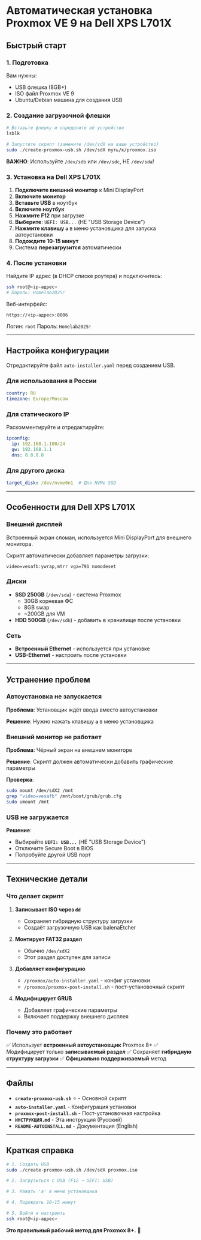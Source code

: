 # Автоматическая установка Proxmox VE 9 на Dell XPS L701X

## Быстрый старт

### 1. Подготовка

Вам нужны:
- USB флешка (8GB+)
- ISO файл Proxmox VE 9
- Ubuntu/Debian машина для создания USB

### 2. Создание загрузочной флешки

```bash
# Вставьте флешку и определите её устройство
lsblk

# Запустите скрипт (замените /dev/sdX на ваше устройство)
sudo ./create-proxmox-usb.sh /dev/sdX путь/к/proxmox.iso
```

**ВАЖНО**: Используйте `/dev/sdb` или `/dev/sdc`, НЕ `/dev/sda`!

### 3. Установка на Dell XPS L701X

1. **Подключите внешний монитор** к Mini DisplayPort
2. **Включите монитор**
3. **Вставьте USB** в ноутбук
4. **Включите ноутбук**
5. **Нажмите F12** при загрузке
6. **Выберите**: `UEFI: USB...` (НЕ "USB Storage Device")
7. **Нажмите клавишу `a`** в меню установщика для запуска автоустановки
8. **Подождите 10-15 минут**
9. Система **перезагрузится** автоматически

### 4. После установки

Найдите IP адрес (в DHCP списке роутера) и подключитесь:

```bash
ssh root@<ip-адрес>
# Пароль: Homelab2025!
```

Веб-интерфейс:
```
https://<ip-адрес>:8006
```

Логин: `root`
Пароль: `Homelab2025!`

---

## Настройка конфигурации

Отредактируйте файл `auto-installer.yaml` перед созданием USB.

### Для использования в России

```yaml
country: RU
timezone: Europe/Moscow
```

### Для статического IP

Раскомментируйте и отредактируйте:
```yaml
ipconfig:
  ip: 192.168.1.100/24
  gw: 192.168.1.1
  dns: 8.8.8.8
```

### Для другого диска

```yaml
target_disk: /dev/nvme0n1  # Для NVMe SSD
```

---

## Особенности для Dell XPS L701X

### Внешний дисплей

Встроенный экран сломан, используется Mini DisplayPort для внешнего монитора.

Скрипт автоматически добавляет параметры загрузки:
```
video=vesafb:ywrap,mtrr vga=791 nomodeset
```

### Диски

- **SSD 250GB** (`/dev/sda`) - система Proxmox
  - 30GB корневая ФС
  - 8GB swap
  - ~200GB для VM
- **HDD 500GB** (`/dev/sdb`) - добавить в хранилище после установки

### Сеть

- **Встроенный Ethernet** - используется при установке
- **USB-Ethernet** - настроить после установки

---

## Устранение проблем

### Автоустановка не запускается

**Проблема**: Установщик ждёт ввода вместо автоустановки

**Решение**: Нужно нажать клавишу **`a`** в меню установщика

### Внешний монитор не работает

**Проблема**: Чёрный экран на внешнем мониторе

**Решение**: Скрипт должен автоматически добавить графические параметры

**Проверка**:
```bash
sudo mount /dev/sdX2 /mnt
grep "video=vesafb" /mnt/boot/grub/grub.cfg
sudo umount /mnt
```

### USB не загружается

**Решение**:
- Выбирайте **`UEFI: USB...`** (НЕ "USB Storage Device")
- Отключите Secure Boot в BIOS
- Попробуйте другой USB порт

---

## Технические детали

### Что делает скрипт

1. **Записывает ISO через `dd`**
   - Сохраняет гибридную структуру загрузки
   - Создаёт загрузочную USB как balenaEtcher

2. **Монтирует FAT32 раздел**
   - Обычно `/dev/sdX2`
   - Этот раздел доступен для записи

3. **Добавляет конфигурацию**
   - `/proxmox/auto-installer.yaml` - конфиг установки
   - `/proxmox/proxmox-post-install.sh` - пост-установочный скрипт

4. **Модифицирует GRUB**
   - Добавляет графические параметры
   - Включает поддержку внешнего дисплея

### Почему это работает

✅ Использует **встроенный автоустановщик** Proxmox 8+
✅ Модифицирует только **записываемый раздел**
✅ Сохраняет **гибридную структуру загрузки**
✅ **Официально поддерживаемый** метод

---

## Файлы

- **`create-proxmox-usb.sh`** ⭐ - Основной скрипт
- **`auto-installer.yaml`** - Конфигурация установки
- **`proxmox-post-install.sh`** - Пост-установочная настройка
- **`ИНСТРУКЦИЯ.md`** - Эта инструкция (Русский)
- **`README-AUTOINSTALL.md`** - Документация (English)

---

## Краткая справка

```bash
# 1. Создать USB
sudo ./create-proxmox-usb.sh /dev/sdX proxmox.iso

# 2. Загрузиться с USB (F12 → UEFI: USB)

# 3. Нажать 'a' в меню установщика

# 4. Подождать 10-15 минут

# 5. Войти и настроить
ssh root@<ip-адрес>
```

**Это правильный рабочий метод для Proxmox 8+.** 🎉
